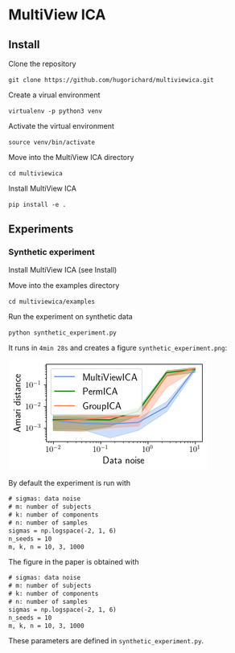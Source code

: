 # MultiView ICA

## Install

Clone the repository

`git clone https://github.com/hugorichard/multiviewica.git`

Create a virual environment

`virtualenv -p python3 venv`


Activate the virtual environment

`source venv/bin/activate`

Move into the MultiView ICA directory

``cd multiviewica``

Install MultiView ICA

`pip install -e .`

## Experiments

### Synthetic experiment

Install MultiView ICA (see Install)

Move into the examples directory

``cd multiviewica/examples``

Run the experiment on synthetic data

`python synthetic_experiment.py`

It runs in `4min 28s` and creates a figure `synthetic_experiment.png`:

![synthetic_experiment](./examples/synthetic_experiment.png)

By default the experiment is run with
```
# sigmas: data noise
# m: number of subjects
# k: number of components
# n: number of samples
sigmas = np.logspace(-2, 1, 6)
n_seeds = 10
m, k, n = 10, 3, 1000
```

The figure in the paper is obtained with
```
# sigmas: data noise
# m: number of subjects
# k: number of components
# n: number of samples
sigmas = np.logspace(-2, 1, 6)
n_seeds = 10
m, k, n = 10, 3, 1000
```
These parameters are defined in `synthetic_experiment.py`.
